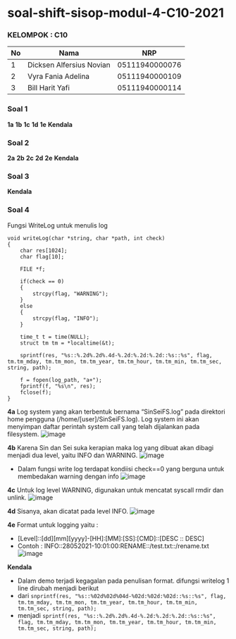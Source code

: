 # soal-shift-sisop-modul-4-C10-2021

### KELOMPOK : C10

| **No** | **Nama** | **NRP** | 
| ------------- | ------------- | --------- |
| 1 | Dicksen Alfersius Novian  | 05111940000076 | 
| 2 | Vyra Fania Adelina  | 05111940000109 |
| 3 | Bill Harit Yafi  | 05111940000114 |

### Soal 1
**1a** 
**1b**
**1c**
**1d**
**1e**
**Kendala**
### Soal 2
**2a**
**2b**
**2c**
**2d**
**2e**
**Kendala**
### Soal 3
**Kendala**
### Soal 4
Fungsi WriteLog untuk menulis log
```
void writeLog(char *string, char *path, int check)
{
    char res[1024];
    char flag[10];

    FILE *f;

    if(check == 0)
    {
        strcpy(flag, "WARNING");
    }
    else
    {
        strcpy(flag, "INFO");
    }

    time_t t = time(NULL);
    struct tm tm = *localtime(&t);

    sprintf(res, "%s::%.2d%.2d%.4d-%.2d:%.2d:%.2d::%s::%s", flag, tm.tm_mday, tm.tm_mon, tm.tm_year, tm.tm_hour, tm.tm_min, tm.tm_sec, string, path);

    f = fopen(log_path, "a+");
    fprintf(f, "%s\n", res);
    fclose(f);
}
```
**4a** Log system yang akan terbentuk bernama “SinSeiFS.log” pada direktori home pengguna (/home/[user]/SinSeiFS.log). Log system ini akan menyimpan daftar perintah system call yang telah dijalankan pada filesystem.
![image](https://user-images.githubusercontent.com/77628684/121803475-08235680-cc6c-11eb-9d85-6451ec6bfcaf.png)

**4b** Karena Sin dan Sei suka kerapian maka log yang dibuat akan dibagi menjadi dua level, yaitu INFO dan WARNING.
![image](https://user-images.githubusercontent.com/77628684/121803508-3bfe7c00-cc6c-11eb-90ad-41c3204049e1.png)
* Dalam fungsi write log terdapat kondiisi check==0 yang berguna untuk membedakan warning dengan info
![image](https://user-images.githubusercontent.com/77628684/121803670-e70f3580-cc6c-11eb-9755-2e08ebacec6e.png)

**4c** Untuk log level WARNING, digunakan untuk mencatat syscall rmdir dan unlink.
![image](https://user-images.githubusercontent.com/77628684/121803654-dced3700-cc6c-11eb-882d-8b88e2b7b89e.png)

**4d** Sisanya, akan dicatat pada level INFO.
![image](https://user-images.githubusercontent.com/77628684/121803695-fe4e2300-cc6c-11eb-9a32-34723aedd1f2.png)

**4e** Format untuk logging yaitu :
* [Level]::[dd][mm][yyyy]-[HH]:[MM]:[SS]:[CMD]::[DESC :: DESC]
* Contoh : INFO::28052021-10:01:00:RENAME::/test.txt::/rename.txt
![image](https://user-images.githubusercontent.com/77628684/121803727-13c34d00-cc6d-11eb-83f5-101d29408d20.png)


**Kendala**
* Dalam demo terjadi kegagalan pada penulisan format. difungsi writelog 1 line dirubah menjadi berikut 
* dari `snprintf(res, "%s::%02d%02d%04d-%02d:%02d:%02d::%s::%s", flag, tm.tm_mday, tm.tm_mon, tm.tm_year, tm.tm_hour, tm.tm_min, tm.tm_sec, string, path);`
* menjadi `sprintf(res, "%s::%.2d%.2d%.4d-%.2d:%.2d:%.2d::%s::%s", flag, tm.tm_mday, tm.tm_mon, tm.tm_year, tm.tm_hour, tm.tm_min, tm.tm_sec, string, path);`


